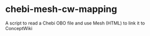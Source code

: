 chebi-mesh-cw-mapping
=====================

A script to read a Chebi OBO file and use Mesh (HTML) to link it to ConceptWiki
